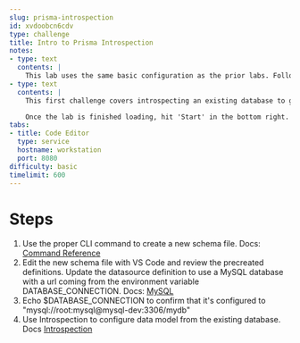 ```yaml
---
slug: prisma-introspection
id: xvdoobcn6cdv
type: challenge
title: Intro to Prisma Introspection
notes:
- type: text
  contents: |
    This lab uses the same basic configuration as the prior labs. Follow the instructions and use check button to check your work.
- type: text
  contents: |
    This first challenge covers introspecting an existing database to generate a schema file.

    Once the lab is finished loading, hit 'Start' in the bottom right.
tabs:
- title: Code Editor
  type: service
  hostname: workstation
  port: 8080
difficulty: basic
timelimit: 600
---
```

Steps
======
1. Use the proper CLI command to create a new schema file. Docs: [Command Reference](https://www.prisma.io/docs/reference/api-reference/command-reference)
1. Edit the new schema file with VS Code and review the precreated definitions. Update the datasource definition to use a MySQL database with a url coming from the environment variable DATABASE_CONNECTION. Docs: [MySQL](https://www.prisma.io/docs/concepts/database-connectors/mysql)
1. Echo $DATABASE_CONNECTION to confirm that it's configured to "mysql://root:mysql@mysql-dev:3306/mydb"
1. Use Introspection to configure data model from the existing database. Docs [Introspection](https://www.prisma.io/docs/concepts/components/introspection)